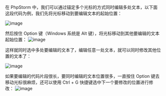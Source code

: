 在 PhpStorm 中，我们可以通过锚定多个光标的方式同时编辑多处文本，以下面这段代码为例，我们先将光标移动到要编辑文本的起始位置：

![image](https://laravel.gstatics.cn/storage/uploads/images/gallery/2020-08/image-15964169380835.jpg)

然后按住 Option 键（Windows 系统是 Alt 键），将光标移动到其他要编辑的文本起始位置：
![image](https://laravel.gstatics.cn/storage/uploads/images/gallery/2020-08/image-15964170524244.jpg)

这样就同时选中多处要编辑的文本了，编辑任意一处文本，就可以同时修改其他位置的文本了：

![image](https://laravel.gstatics.cn/storage/uploads/images/gallery/2020-08/image-15964171754612.jpg)

如果要编辑的代码片段很长，要同时编辑的文本位置很多，一直按住 Option 键去移动光标很麻烦，还可以使用 Ctrl + G 快捷键选中下一个要修改的位置进行修改：
![image](https://laravel.gstatics.cn/storage/uploads/images/gallery/2020-08/image-15964174986911.jpg)
